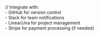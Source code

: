 // Integrate with:  
\- GitHub for version control  
\- Slack for team notifications  
\- Linear/Jira for project management  
\- Stripe for payment processing (if needed)

